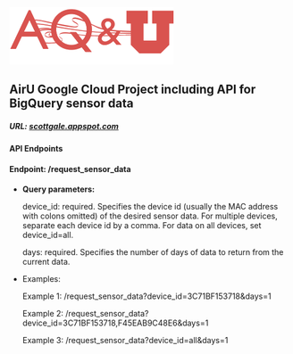 ![AirU Logo](/airu_flask/airu_flask/static/data/aqLogo.png)

## AirU Google Cloud Project including API for BigQuery sensor data

##### URL: [scottgale.appspot.com](scottgale.appspot.com)

#### API Endpoints

#### Endpoint: /request_sensor_data

-  **Query parameters:**

   device_id: required. Specifies the device id (usually the MAC address with colons omitted) of the desired sensor data. For multiple devices, separate each device id by a comma. For data on all devices, set device_id=all.

   days: required. Specifies the number of days of data to return from the current data.

-  Examples:

   Example 1: /request_sensor_data?device_id=3C71BF153718&days=1

   Example 2: /request_sensor_data?device_id=3C71BF153718,F45EAB9C48E6&days=1

   Example 3: /request_sensor_data?device_id=all&days=1







​	